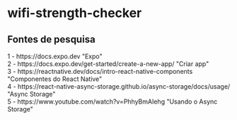 # wifi-strength-checker

<h2>Fontes de pesquisa</h2>
1 - https://docs.expo.dev   "Expo" <br>
2 - https://docs.expo.dev/get-started/create-a-new-app/   "Criar app" <br>
3 - https://reactnative.dev/docs/intro-react-native-components    "Componentes do React Native" <br>
4 - https://react-native-async-storage.github.io/async-storage/docs/usage/    "Async Storage" <br>
5 - https://www.youtube.com/watch?v=PhhyBmAIehg   "Usando o Async Storage" <br> <br>
